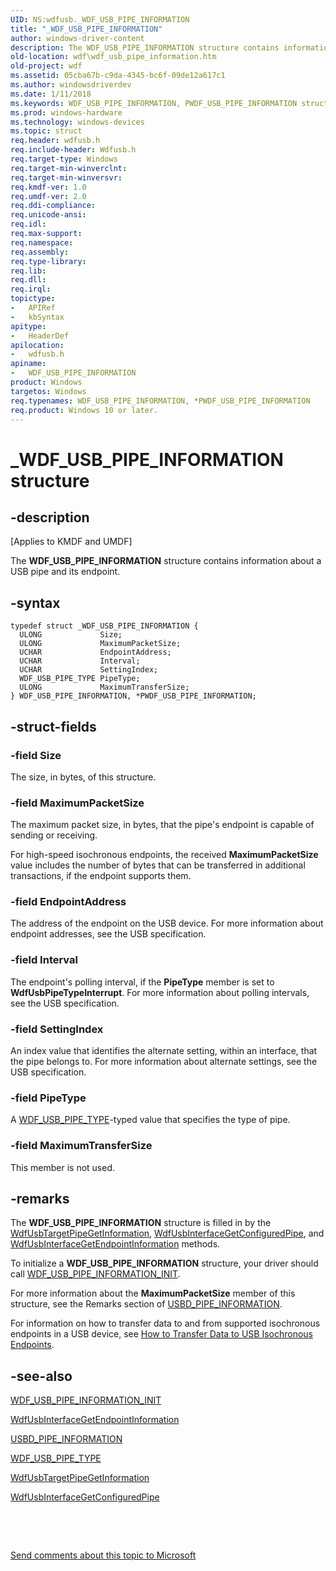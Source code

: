 ```yaml
---
UID: NS:wdfusb._WDF_USB_PIPE_INFORMATION
title: "_WDF_USB_PIPE_INFORMATION"
author: windows-driver-content
description: The WDF_USB_PIPE_INFORMATION structure contains information about a USB pipe and its endpoint.
old-location: wdf\wdf_usb_pipe_information.htm
old-project: wdf
ms.assetid: 05cba67b-c9da-4345-bc6f-09de12a617c1
ms.author: windowsdriverdev
ms.date: 1/11/2018
ms.keywords: WDF_USB_PIPE_INFORMATION, PWDF_USB_PIPE_INFORMATION structure pointer, kmdf.wdf_usb_pipe_information, wdfusb/WDF_USB_PIPE_INFORMATION, *PWDF_USB_PIPE_INFORMATION, wdfusb/PWDF_USB_PIPE_INFORMATION, WDF_USB_PIPE_INFORMATION structure, _WDF_USB_PIPE_INFORMATION, wdf.wdf_usb_pipe_information, DFUsbRef_80f26f29-adf0-4017-b261-36637da41c0d.xml, PWDF_USB_PIPE_INFORMATION
ms.prod: windows-hardware
ms.technology: windows-devices
ms.topic: struct
req.header: wdfusb.h
req.include-header: Wdfusb.h
req.target-type: Windows
req.target-min-winverclnt: 
req.target-min-winversvr: 
req.kmdf-ver: 1.0
req.umdf-ver: 2.0
req.ddi-compliance: 
req.unicode-ansi: 
req.idl: 
req.max-support: 
req.namespace: 
req.assembly: 
req.type-library: 
req.lib: 
req.dll: 
req.irql: 
topictype:
-	APIRef
-	kbSyntax
apitype:
-	HeaderDef
apilocation:
-	wdfusb.h
apiname:
-	WDF_USB_PIPE_INFORMATION
product: Windows
targetos: Windows
req.typenames: WDF_USB_PIPE_INFORMATION, *PWDF_USB_PIPE_INFORMATION
req.product: Windows 10 or later.
---
```


# _WDF_USB_PIPE_INFORMATION structure


## -description


<p class="CCE_Message">[Applies to KMDF and UMDF]

The <b>WDF_USB_PIPE_INFORMATION</b> structure contains information about a USB pipe and its endpoint.


## -syntax


````
typedef struct _WDF_USB_PIPE_INFORMATION {
  ULONG             Size;
  ULONG             MaximumPacketSize;
  UCHAR             EndpointAddress;
  UCHAR             Interval;
  UCHAR             SettingIndex;
  WDF_USB_PIPE_TYPE PipeType;
  ULONG             MaximumTransferSize;
} WDF_USB_PIPE_INFORMATION, *PWDF_USB_PIPE_INFORMATION;
````


## -struct-fields




### -field Size

The size, in bytes, of this structure.


### -field MaximumPacketSize

The maximum packet size, in bytes, that the pipe's endpoint is capable of sending or receiving.

For high-speed isochronous endpoints, the received <b>MaximumPacketSize</b> value includes the number of bytes that can be transferred in additional transactions, if the endpoint supports them.


### -field EndpointAddress

The address of the endpoint on the USB device. For more information about endpoint addresses, see the USB specification.


### -field Interval

The endpoint's polling interval, if the <b>PipeType</b> member is set to <b>WdfUsbPipeTypeInterrupt</b>. For more information about polling intervals, see the USB specification.


### -field SettingIndex

An index value that identifies the alternate setting, within an interface, that the pipe belongs to. For more information about alternate settings, see the USB specification.


### -field PipeType

A <a href="..\wdfusb\ne-wdfusb-_wdf_usb_pipe_type.md">WDF_USB_PIPE_TYPE</a>-typed value that specifies the type of pipe.


### -field MaximumTransferSize

This member is not used.  


## -remarks



The <b>WDF_USB_PIPE_INFORMATION</b> structure is filled in by the <a href="..\wdfusb\nf-wdfusb-wdfusbtargetpipegetinformation.md">WdfUsbTargetPipeGetInformation</a>, <a href="..\wdfusb\nf-wdfusb-wdfusbinterfacegetconfiguredpipe.md">WdfUsbInterfaceGetConfiguredPipe</a>, and <a href="..\wdfusb\nf-wdfusb-wdfusbinterfacegetendpointinformation.md">WdfUsbInterfaceGetEndpointInformation</a> methods.

To initialize a <b>WDF_USB_PIPE_INFORMATION</b> structure, your driver should call <a href="..\wdfusb\nf-wdfusb-wdf_usb_pipe_information_init.md">WDF_USB_PIPE_INFORMATION_INIT</a>.

For more information about the <b>MaximumPacketSize</b> member of this structure, see  the Remarks section of <a href="..\usb\ns-usb-_usbd_pipe_information.md">USBD_PIPE_INFORMATION</a>.

For information on how to transfer data to and from supported isochronous endpoints in a USB device, see <a href="https://msdn.microsoft.com/library/windows/hardware/hh406225">How to Transfer Data to USB Isochronous Endpoints</a>.




## -see-also

<a href="..\wdfusb\nf-wdfusb-wdf_usb_pipe_information_init.md">WDF_USB_PIPE_INFORMATION_INIT</a>



<a href="..\wdfusb\nf-wdfusb-wdfusbinterfacegetendpointinformation.md">WdfUsbInterfaceGetEndpointInformation</a>



<a href="..\usb\ns-usb-_usbd_pipe_information.md">USBD_PIPE_INFORMATION</a>



<a href="..\wdfusb\ne-wdfusb-_wdf_usb_pipe_type.md">WDF_USB_PIPE_TYPE</a>



<a href="..\wdfusb\nf-wdfusb-wdfusbtargetpipegetinformation.md">WdfUsbTargetPipeGetInformation</a>



<a href="..\wdfusb\nf-wdfusb-wdfusbinterfacegetconfiguredpipe.md">WdfUsbInterfaceGetConfiguredPipe</a>



 

 

<a href="mailto:wsddocfb@microsoft.com?subject=Documentation%20feedback [wdf\wdf]:%20WDF_USB_PIPE_INFORMATION structure%20 RELEASE:%20(1/11/2018)&amp;body=%0A%0APRIVACY STATEMENT%0A%0AWe use your feedback to improve the documentation. We don't use your email address for any other purpose, and we'll remove your email address from our system after the issue that you're reporting is fixed. While we're working to fix this issue, we might send you an email message to ask for more info. Later, we might also send you an email message to let you know that we've addressed your feedback.%0A%0AFor more info about Microsoft's privacy policy, see http://privacy.microsoft.com/en-us/default.aspx." title="Send comments about this topic to Microsoft">Send comments about this topic to Microsoft</a>

